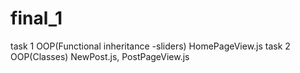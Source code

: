 # final_1
task 1 OOP(Functional inheritance -sliders) HomePageView.js
task 2 OOP(Classes) NewPost.js, PostPageView.js
